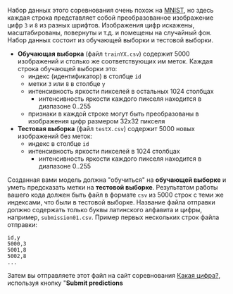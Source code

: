 Набор данных этого соревнования очень похож на [MNIST](https://en.wikipedia.org/wiki/MNIST_database), но здесь каждая строка представляет собой преобразованное изображение цифр `3` и `8` из разных шрифтов. Изображения цифр искажены, масштабированы, повернуты и т.д. и помещены на случайный фон. Набор данных состоит из обучающей выборки и тестовой выборки.

* **Обучающая выборка** (файл `trainYX.csv`) содержит 5000 изображений и столько же соответствующих им меток. Каждая строка обучающей выборки это:
   * индекс (идентификатор) в столбце `id`
   * метки `3` или `8` в столбце `y`
   * интенсивность яркости пикселей в остальных 1024 столбцах
      * интенсивность яркости каждого пикселя находится в диапазоне 0..255
   * признаки в каждой строке могут быть преобразованы в изображения цифр размером 32x32 пикселя
* **Тестовая выборка** (файл `testX.csv`) содержит 5000 новых изображений без меток:
   * индекс в столбце `id`
   * интенсивность яркости пикселей в 1024 столбцах
      * интенсивность яркости каждого пикселя находится в диапазоне 0..255

Созданная вами модель должна "обучиться" на **обучающей выборке** и уметь предсказать метки на **тестовой выборке**. Результатом работы вашего кода должен быть файл в формате `csv` из 5000 строк с теми же индексами, что были в тестовой выборке. Название файла отправки должно содержать только буквы латинского алфавита и цифры, например, `submission01.csv`.
Пример первых нескольких строк файла отправки:
```
id,y
5000,3
5001,8
5002,8
...
```
Затем вы отправляете этот файл на сайт соревнования [Какая цифра?](https://www.kaggle.com/competitions/whatsthenumber), используя кнопку "**Submit predictions**